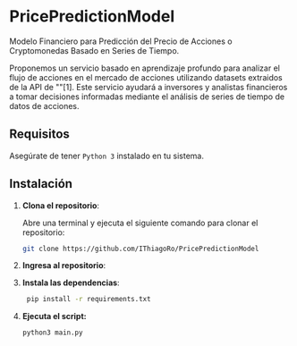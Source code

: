 # PricePredictionModel

Modelo Financiero para Predicción del Precio de Acciones o Cryptomonedas Basado en Series de Tiempo. 

Proponemos un servicio basado en aprendizaje profundo para analizar el flujo de acciones en el mercado de acciones utilizando datasets extraidos de la API de ""[1]. Este servicio ayudará a inversores y analistas financieros a tomar decisiones informadas mediante el análisis de series de tiempo de datos de acciones.

## Requisitos

Asegúrate de tener `Python 3` instalado en tu sistema.

## Instalación

1. **Clona el repositorio**:

   Abre una terminal y ejecuta el siguiente comando para clonar el repositorio:

   ```bash
   git clone https://github.com/IThiagoRo/PricePredictionModel 
   ```

2. **Ingresa al repositorio**:

3. **Instala las dependencias**:

   ```bash
	pip install -r requirements.txt
   ```
4. **Ejecuta el script:**

   ```bash
   python3 main.py
   ```
